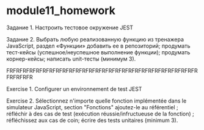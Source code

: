 # module11_homework
Задание 1. Настроить тестовое окружение JEST

Задание 2. Выбрать любую реализованную функцию из тренажера JavaScript, раздел «Функции»
добавить ее в репозиторий;
продумать тест-кейсы (успешное/неуспешное выполнение функции);
продумать корнер-кейсы; 
написать unit-тесты (минимум 3).

FRFRFRFRFRFRFRFRFRFRFRFRFRFRFRFRFRFRFRFRFRFRFRFRFRFRFRFRFRFRFRFRFR

Exercise 1. Configurer un environnement de test JEST

Exercise 2. Sélectionnez n'importe quelle fonction implémentée dans le simulateur JavaScript, section "Fonctions"
ajoutez-le au référentiel ;
réfléchir à des cas de test (exécution réussie/infructueuse de la fonction) ;
réfléchissez aux cas de coin;
écrire des tests unitaires (minimum 3).
